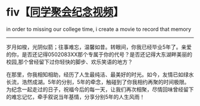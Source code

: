 # fiv【[同学聚会纪念视频](http://mmbiz.qpic.cn/mmbiz_jpg/ou1sfVEe2Cic5qTtGpKQlNR0kEOtwicezIAiacicRqRD1OAs6iapkhBGicSRyI4zOKLiaz19ibvzKu7zI23IVSVPhrbTEA/640?wx_fmt=jpeg&wxfrom=5&wx_lazy=1)】
in order to missing our college time, i create a movie to record that memory

------

岁月如梭，光阴似箭；往事难忘，温馨如昔。转眼间，你我已经毕业5年了。亲爱的你，是否还记得0502083XX那个专属于你的代号？是否还记得大东湖畔美丽的校园,那个曾经留下过你轻快的脚步、欢乐笑语的地方？

在那里，你我相知相助，经历了人生最纯洁、最美好的时光。如今，友情已如绿水长流，浩然成湖。5年的分别，5年的牵念，触碰到了你我相约再聚的时间极限。为纪念一起走过的日子，祝福今后的每一天，让我们再次相聚，尽情回味曾经留下的难忘记忆，牵手叙说当年基情，分享分别5年的人生风雨！




